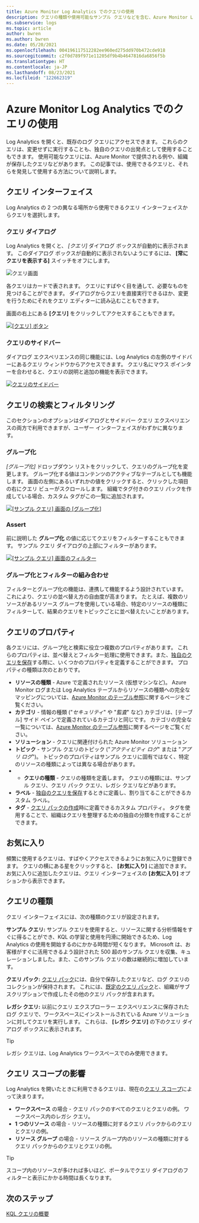 ```yaml
---
title: Azure Monitor Log Analytics でのクエリの使用
description: クエリの種類や使用可能なサンプル クエリなどを含む、Azure Monitor Log Analytics のログ クエリの概要について説明します。
ms.subservice: logs
ms.topic: article
author: bwren
ms.author: bwren
ms.date: 05/20/2021
ms.openlocfilehash: 004196117512282ee960ed275dd970b472cde918
ms.sourcegitcommit: c2f0d789f971e11205df9b4b4647816da6856f5b
ms.translationtype: HT
ms.contentlocale: ja-JP
ms.lasthandoff: 08/23/2021
ms.locfileid: "122662319"
---
```

# <a name="using-queries-in-azure-monitor-log-analytics"></a>Azure Monitor Log Analytics でのクエリの使用
Log Analytics を開くと、既存のログ クエリにアクセスできます。 これらのクエリは、変更せずに実行することも、独自のクエリの出発点として使用することもできます。 使用可能なクエリには、Azure Monitor で提供される例や、組織が保存したクエリなどがあります。 この記事では、使用できるクエリと、それらを発見して使用する方法について説明します。


## <a name="queries-interface"></a>クエリ インターフェイス
Log Analytics の 2 つの異なる場所から使用できるクエリ インターフェイスからクエリを選択します。

### <a name="queries-dialog"></a>クエリ ダイアログ

Log Analytics を開くと、 *[クエリ]* ダイアログ ボックスが自動的に表示されます。 このダイアログ ボックスが自動的に表示されないようにするには、 **[常にクエリを表示する]** スイッチをオフにします。

![クエリ画面](media/queries/query-start.png)


各クエリはカードで表されます。 クエリにすばやく目を通して、必要なものを見つけることができます。 ダイアログからクエリを直接実行できるほか、変更を行うためにそれをクエリ エディターに読み込むこともできます。

画面の右上にある **[クエリ]** をクリックしてアクセスすることもできます。

[![[クエリ] ボタン](media/queries/queries-button.png)](media/queries/queries-button.png#lightbox)

### <a name="query-sidebar"></a>クエリのサイドバー

ダイアログ エクスペリエンスの同じ機能には、Log Analytics の左側のサイドバーにあるクエリ ウィンドウからアクセスできます。 クエリ名にマウス ポインターを合わせると、クエリの説明と追加の機能を表示できます。

[![クエリのサイドバー](media/queries/query-sidebar.png)](media/queries/query-sidebar.png#lightbox)

## <a name="finding-and-filtering-queries"></a>クエリの検索とフィルタリング

このセクションのオプションはダイアログとサイドバー クエリ エクスペリエンスの両方で利用できますが、ユーザー インターフェイスがわずかに異なります。  


### <a name="group-by"></a>グループ化

*[グループ化]* ドロップダウン リストをクリックして、クエリのグループ化を変更します。 グループ化する値はコンテンツのアクティブなテーブルとしても機能します。 画面の左側にあるいずれかの値をクリックすると、クリックした項目の右にクエリ ビューがスクロールします。 組織でタグ付きのクエリ パックを作成している場合、カスタム タグがこの一覧に追加されます。

[![[サンプル クエリ] 画面の [グループ化]](media/queries/example-query-groupby.png)](media/queries/example-query-groupby.png#lightbox)



### <a name="filter"></a>Assert

前に説明した **グループ化** の値に応じてクエリをフィルターすることもできます。 サンプル クエリ ダイアログの上部にフィルターがあります。

[![[サンプル クエリ] 画面のフィルター](media/queries/example-query-filter.png)](media/queries/example-query-filter.png#lightbox)

### <a name="combining-group-by-and-filter"></a>グループ化とフィルターの組み合わせ

フィルターとグループ化の機能は、連携して機能するよう設計されています。 これにより、クエリの並べ替え方の自由度が高まります。 たとえば、複数のリソースがあるリソース グループを使用している場合、特定のリソースの種類にフィルターして、結果のクエリをトピックごとに並べ替えたいことがあります。

## <a name="query-properties"></a>クエリのプロパティ
各クエリには、グループ化と検索に役立つ複数のプロパティがあります。 これらのプロパティは、並べ替えとフィルター処理に使用できます。また、[独自のクエリを保存](save-query.md)する際に、いくつかのプロパティを定義することができます。 プロパティの種類は次のとおりです。

- **リソースの種類** - Azure で定義されたリソース (仮想マシンなど)。 Azure Monitor ログまたは Log Analytics テーブルからリソースの種類への完全なマッピングについては、[Azure Monitor のテーブル参照](/azure/azure-monitor/reference/tables/tables-resourcetype)に関するページをご覧ください。  
- **カテゴリ** - 情報の種類 ("*セキュリティ*" や "*監査*" など) カテゴリは、[テーブル] サイド ペインで定義されているカテゴリと同じです。 カテゴリの完全な一覧については、[Azure Monitor のテーブル参照](/azure/azure-monitor/reference/tables/tables-category)に関するページをご覧ください。  
- **ソリューション** - クエリに関連付けられた Azure Monitor ソリューション
- **トピック** - サンプル クエリのトピック ("*アクティビティ ログ*" または "*アプリ ログ*")。 トピックのプロパティはサンプル クエリに固有ではなく、特定のリソースの種類によっては異なる場合があります。
- - **クエリの種類** - クエリの種類を定義します。 クエリの種類には、サンプル クエリ、クエリ パック クエリ、レガシ クエリなどがあります。
- **ラベル** - [独自のクエリを保存](save-query.md)するときに定義し、割り当てることができるカスタム ラベル。
- **タグ** - [クエリ パックの作成](query-packs.md)時に定義できるカスタム プロパティ。 タグを使用することで、組織はクエリを整理するための独自の分類を作成することができます。

## <a name="favorites"></a>お気に入り
頻繁に使用するクエリは、すばやくアクセスできるようにお気に入りに登録できます。 クエリの横にある星をクリックすると、 **[お気に入り]** に追加できます。 お気に入りに追加したクエリは、クエリ インターフェイスの **[お気に入り]** オプションから表示できます。

## <a name="types-of-queries"></a>クエリの種類
クエリ インターフェイスには、次の種類のクエリが設定されます。

**サンプル クエリ:** サンプル クエリを使用すると、リソースに関する分析情報をすぐに得ることができ、KQL の学習と使用を円滑に開始できるため、Log Analytics の使用を開始するのにかかる時間が短くなります。 Microsoft は、お客様がすぐに活用できるよう設計された 500 超のサンプル クエリを収集、キュレーションしました。また、このサンプル クエリの数は継続的に増加しています。

**クエリ パック:** [クエリ パック](query-packs.md)には、自分で保存したクエリなど、ログ クエリのコレクションが保持されます。 これには、[既定のクエリ パック](query-packs.md#default-query-pack)と、組織がサブスクリプションで作成したその他のクエリ パックが含まれます。

**レガシ クエリ:** 以前にクエリ エクスプローラー エクスペリエンスに保存されたログ クエリで、ワークスペースにインストールされている Azure ソリューションに対してクエリを実行します。 これらは、 **[レガシ クエリ]** の下のクエリ ダイアログ ボックスに表示されます。
>[!TIP]
> レガシ クエリは、Log Analytics ワークスペースでのみ使用できます。

## <a name="effect-of-query-scope"></a>クエリ スコープの影響
Log Analytics を開いたときに利用できるクエリは、現在の[クエリ スコープ](scope.md)によって決まります。

- **ワークスペース** の場合 - クエリ パックのすべてのクエリとクエリの例。 ワークスペース内のレガシ クエリ。
- **1 つのリソース** の場合 - リソースの種類に対するクエリ パックからのクエリとクエリの例。 
- **リソース グループ** の場合 - リソース グループ内のリソースの種類に対するクエリ パックからのクエリとクエリの例。 

> [!TIP]
> スコープ内のリソースが多ければ多いほど、ポータルでクエリ ダイアログのフィルターと表示にかかる時間は長くなります。


## <a name="next-steps"></a>次のステップ

[KQL クエリの概要](get-started-queries.md)

